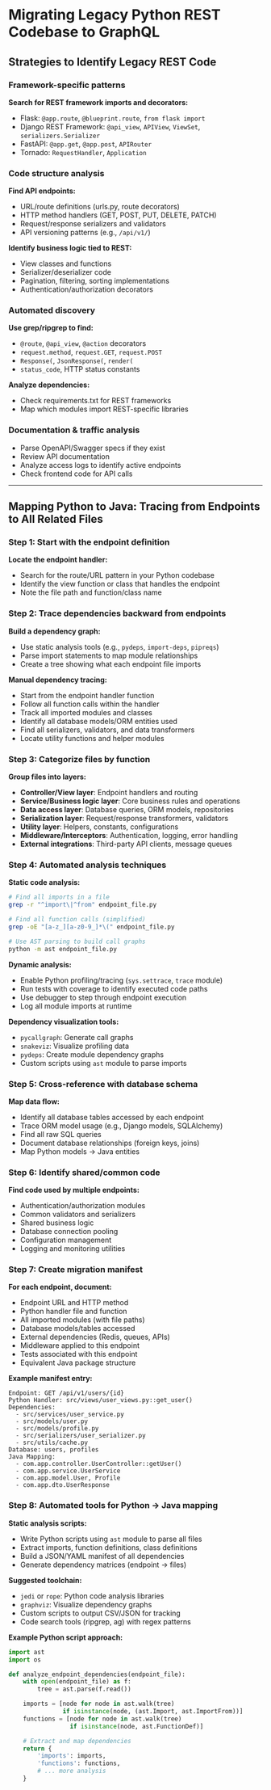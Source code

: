 # Migrating Legacy Python REST Codebase to GraphQL

## Strategies to Identify Legacy REST Code

### Framework-specific patterns

**Search for REST framework imports and decorators:**
- Flask: `@app.route`, `@blueprint.route`, `from flask import`
- Django REST Framework: `@api_view`, `APIView`, `ViewSet`, `serializers.Serializer`
- FastAPI: `@app.get`, `@app.post`, `APIRouter`
- Tornado: `RequestHandler`, `Application`

### Code structure analysis

**Find API endpoints:**
- URL/route definitions (urls.py, route decorators)
- HTTP method handlers (GET, POST, PUT, DELETE, PATCH)
- Request/response serializers and validators
- API versioning patterns (e.g., `/api/v1/`)

**Identify business logic tied to REST:**
- View classes and functions
- Serializer/deserializer code
- Pagination, filtering, sorting implementations
- Authentication/authorization decorators

### Automated discovery

**Use grep/ripgrep to find:**
- `@route`, `@api_view`, `@action` decorators
- `request.method`, `request.GET`, `request.POST`
- `Response(`, `JsonResponse(`, `render(`
- `status_code`, HTTP status constants

**Analyze dependencies:**
- Check requirements.txt for REST frameworks
- Map which modules import REST-specific libraries

### Documentation & traffic analysis

- Parse OpenAPI/Swagger specs if they exist
- Review API documentation
- Analyze access logs to identify active endpoints
- Check frontend code for API calls

---

## Mapping Python to Java: Tracing from Endpoints to All Related Files

### Step 1: Start with the endpoint definition

**Locate the endpoint handler:**
- Search for the route/URL pattern in your Python codebase
- Identify the view function or class that handles the endpoint
- Note the file path and function/class name

### Step 2: Trace dependencies backward from endpoints

**Build a dependency graph:**
- Use static analysis tools (e.g., `pydeps`, `import-deps`, `pipreqs`)
- Parse import statements to map module relationships
- Create a tree showing what each endpoint file imports

**Manual dependency tracing:**
- Start from the endpoint handler function
- Follow all function calls within the handler
- Track all imported modules and classes
- Identify all database models/ORM entities used
- Find all serializers, validators, and data transformers
- Locate utility functions and helper modules

### Step 3: Categorize files by function

**Group files into layers:**
- **Controller/View layer**: Endpoint handlers and routing
- **Service/Business logic layer**: Core business rules and operations
- **Data access layer**: Database queries, ORM models, repositories
- **Serialization layer**: Request/response transformers, validators
- **Utility layer**: Helpers, constants, configurations
- **Middleware/Interceptors**: Authentication, logging, error handling
- **External integrations**: Third-party API clients, message queues

### Step 4: Automated analysis techniques

**Static code analysis:**
```bash
# Find all imports in a file
grep -r "^import\|^from" endpoint_file.py

# Find all function calls (simplified)
grep -oE "[a-z_][a-z0-9_]*\(" endpoint_file.py

# Use AST parsing to build call graphs
python -m ast endpoint_file.py
```

**Dynamic analysis:**
- Enable Python profiling/tracing (`sys.settrace`, `trace` module)
- Run tests with coverage to identify executed code paths
- Use debugger to step through endpoint execution
- Log all module imports at runtime

**Dependency visualization tools:**
- `pycallgraph`: Generate call graphs
- `snakeviz`: Visualize profiling data
- `pydeps`: Create module dependency graphs
- Custom scripts using `ast` module to parse imports

### Step 5: Cross-reference with database schema

**Map data flow:**
- Identify all database tables accessed by each endpoint
- Trace ORM model usage (e.g., Django models, SQLAlchemy)
- Find all raw SQL queries
- Document database relationships (foreign keys, joins)
- Map Python models → Java entities

### Step 6: Identify shared/common code

**Find code used by multiple endpoints:**
- Authentication/authorization modules
- Common validators and serializers
- Shared business logic
- Database connection pooling
- Configuration management
- Logging and monitoring utilities

### Step 7: Create migration manifest

**For each endpoint, document:**
- Endpoint URL and HTTP method
- Python handler file and function
- All imported modules (with file paths)
- Database models/tables accessed
- External dependencies (Redis, queues, APIs)
- Middleware applied to this endpoint
- Tests associated with this endpoint
- Equivalent Java package structure

**Example manifest entry:**
```
Endpoint: GET /api/v1/users/{id}
Python Handler: src/views/user_views.py::get_user()
Dependencies:
  - src/services/user_service.py
  - src/models/user.py
  - src/models/profile.py
  - src/serializers/user_serializer.py
  - src/utils/cache.py
Database: users, profiles
Java Mapping:
  - com.app.controller.UserController::getUser()
  - com.app.service.UserService
  - com.app.model.User, Profile
  - com.app.dto.UserResponse
```

### Step 8: Automated tools for Python → Java mapping

**Static analysis scripts:**
- Write Python scripts using `ast` module to parse all files
- Extract imports, function definitions, class definitions
- Build a JSON/YAML manifest of all dependencies
- Generate dependency matrices (endpoint → files)

**Suggested toolchain:**
- `jedi` or `rope`: Python code analysis libraries
- `graphviz`: Visualize dependency graphs
- Custom scripts to output CSV/JSON for tracking
- Code search tools (ripgrep, ag) with regex patterns

**Example Python script approach:**
```python
import ast
import os

def analyze_endpoint_dependencies(endpoint_file):
    with open(endpoint_file) as f:
        tree = ast.parse(f.read())

    imports = [node for node in ast.walk(tree)
               if isinstance(node, (ast.Import, ast.ImportFrom))]
    functions = [node for node in ast.walk(tree)
                 if isinstance(node, ast.FunctionDef)]

    # Extract and map dependencies
    return {
        'imports': imports,
        'functions': functions,
        # ... more analysis
    }
```
